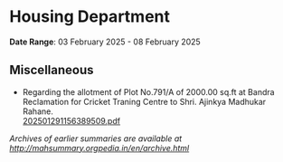 # Housing Department

**Date Range**: 03 February 2025 - 08 February 2025


## Miscellaneous
- Regarding the allotment of Plot No.791/A of 2000.00 sq.ft at Bandra Reclamation for Cricket Traning Centre to Shri. Ajinkya Madhukar Rahane.\
  [202501291156389509.pdf](https://gr.maharashtra.gov.in/Site/Upload/Government%20Resolutions/English/202501291156389509.pdf)


*Archives of earlier summaries are available at http://mahsummary.orgpedia.in/en/archive.html*